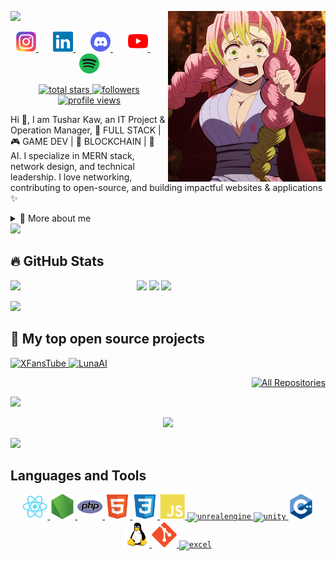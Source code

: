 <!-- Banner / Intro -->
<a href="https://tusharkaw.netlify.app/"><img src="https://cdna.artstation.com/p/assets/images/images/089/317/002/large/tushar-kaw-lunai.jpg?1750667175" width="48%" height="auto"/></a>
<img align="right" width="50%" src="img/mitsuri.gif"/>

<p align="center">
  <a href="https://www.instagram.com/tusharkaw">
    <img width="32px" alt="Instagram" title="Instagram" src="large/filled/instagram.svg"/>
  </a>
  &#8287;&#8287;&#8287;&#8287;&#8287;
  <a href="https://www.linkedin.com/in/tusharkaw/">
    <img width="32px" alt="LinkedIn" title="LinkedIn" src="large/filled/linkedin.svg"/>
  </a>
  &#8287;&#8287;&#8287;&#8287;&#8287;
  <a href="https://discord.gg/tusharkaw_08746">
    <img width="32px" alt="Discord" title="Discord" src="large/filled/discord.svg"/>
  </a>
  &#8287;&#8287;&#8287;&#8287;&#8287;
  <a href="https://www.youtube.com/channel/tusharkaw7098">
    <img width="32px" alt="YouTube" title="YouTube" src="large/filled/youtube.svg"/>
  </a>
  &#8287;&#8287;&#8287;&#8287;&#8287;
  <a href="https://open.spotify.com/user/tusharkaw">
    <img width="32px" alt="Spotify" title="Spotify" src="large/filled/spotify.svg"/>
  </a>
</p>

<p align="center">
  <a href="https://github.com/tusharkaw?tab=repositories&sort=stargazers">
    <img alt="total stars" title="Total stars on GitHub" src="https://custom-icon-badges.herokuapp.com/badge/dynamic/json?logo=star&host=formatted-dynamic-badges.herokuapp.com&formatter=metric&style=for-the-badge&color=55960c&labelColor=%23488207&label=stars&query=%24.stars&url=https%3A%2F%2Fapi.github-star-counter.workers.dev%2Fuser%2Ftusharkaw"/>
  </a>
  <a href="https://github.com/tusharkaw?tab=followers">
    <img alt="followers" title="Follow me on Github" src="https://custom-icon-badges.herokuapp.com/github/followers/tusharkaw?color=236ad3&labelColor=1155ba&style=for-the-badge&logo=person-add&label=Follow&logoColor=white"/>
  </a>
  <a href="https://github.com/tusharkaw">
    <img alt="profile views" title="Profile views" src="https://komarev.com/ghpvc/?username=tusharkaw&style=for-the-badge&color=orange"/>
  </a>
</p>

<p>
Hi 👋, I am Tushar Kaw, an IT Project & Operation Manager, 🚀 FULL STACK | 🎮 GAME DEV | 🔗 BLOCKCHAIN | 🤖 AI. I specialize in MERN stack, network design, and technical leadership. I love networking, contributing to open-source, and building impactful websites & applications ✨
</p>

<div>
<details>
  <summary>🧑 More about me</summary>

- 🔭 I’m currently on a journey to **build great websites & applications**
- 🌱 I’m learning **advanced cloud, AI, and full-stack architectures**
- 🤝 I’m looking for help with **open-source contributions & tech collaborations**
- 👨‍💻 All of my projects are available at [tusharkaw.netlify.app](https://tusharkaw.netlify.app/)
- 💬 Ask me about **full-stack development, project management, and internet systems**
- 📫 Reach me at **tusharkaw64@gmail.com**

</details>
</div>

<img src="https://user-images.githubusercontent.com/73097560/115834477-dbab4500-a447-11eb-908a-139a6edaec5c.gif">

## 🔥 GitHub Stats

<img align="left" width="40%" src="https://i.imgur.com/VxANS89.jpg"/>

<a href="https://github.com/tusharkaw"><img width="50%" src="https://github-readme-stats.vercel.app/api?username=tusharkaw&theme=radical&show_icons=true&count_private=true&hide_border=false" /></a>
<a href="https://github.com/tusharkaw"><img width="50%" src="http://github-readme-streak-stats.herokuapp.com/?user=tusharkaw&theme=radical&date_format=M%20j%5B%2C%20Y%5D&ring=ff3068&fire=ff3068&sideNums=ff3068" /></a>
<a href="https://github.com/tusharkaw"><img width="50%" src="https://github-readme-stats.vercel.app/api/top-langs/?username=tusharkaw&theme=radical&show_icons=true&include_all_commits=false&count_private=true&layout=compact" /></a>

<img src="https://user-images.githubusercontent.com/73097560/115834477-dbab4500-a447-11eb-908a-139a6edaec5c.gif">

## 📘 My top open source projects

<p align="left">
  <a href="https://github.com/TusharKaw/xfanstube">
    <img width="35%" src="https://denvercoder1-github-readme-stats.vercel.app/api/pin/?username=tusharkaw&repo=xfanstube&hide_border=true&bg_color=1F222E&title_color=F85D7F&icon_color=F8D866&theme=react" alt="XFansTube">
  </a>
  <a href="https://github.com/TusharKaw/luna-ai">
    <img width="35%" src="https://denvercoder1-github-readme-stats.vercel.app/api/pin/?username=tusharkaw&repo=luna-ai&hide_border=true&bg_color=1F222E&title_color=F85D7F&icon_color=F8D866&theme=react" alt="LunaAI">
  </a>
</p>

<p align="right">
  <a href="https://github.com/tusharkaw?tab=repositories&sort=stargazers">
    <img alt="All Repositories" title="All Repositories" src="https://custom-icon-badges.herokuapp.com/badge/-All%20Repos-2962FF?style=for-the-badge&logoColor=white&logo=repo"/>
  </a>
</p>

<img src="https://user-images.githubusercontent.com/73097560/115834477-dbab4500-a447-11eb-908a-139a6edaec5c.gif">

<p align="center">
  <img width=800 src="https://github-profile-trophy.vercel.app/?username=tusharkaw&margin-w=10&row=1&theme=gruvbox&no-bg=true"/>
</p>

<img src="https://user-images.githubusercontent.com/73097560/115834477-dbab4500-a447-11eb-908a-139a6edaec5c.gif">

## Languages and Tools
<p align="center">  
  <!-- React -->
  <a href="https://reactjs.org/" target="_blank"> 
    <code><img src="https://raw.githubusercontent.com/devicons/devicon/master/icons/react/react-original.svg" alt="react" width="40" height="40"/></code>  
  </a>  

  <!-- Node.js -->
  <a href="https://nodejs.org/" target="_blank"> 
    <code><img src="https://raw.githubusercontent.com/devicons/devicon/master/icons/nodejs/nodejs-original.svg" alt="nodejs" width="40" height="40"/></code>  
  </a>  

  <!-- PHP -->
  <a href="https://www.php.net/" target="_blank"> 
    <code><img src="https://raw.githubusercontent.com/devicons/devicon/master/icons/php/php-original.svg" alt="php" width="40" height="40"/></code>  
  </a>  

  <!-- HTML -->
  <a href="https://www.w3.org/html/" target="_blank"> 
    <code><img src="https://raw.githubusercontent.com/devicons/devicon/master/icons/html5/html5-original.svg" alt="html5" width="40" height="40"/></code>  
  </a>  

  <!-- CSS -->
  <a href="https://www.w3schools.com/css/" target="_blank"> 
    <code><img src="https://raw.githubusercontent.com/devicons/devicon/master/icons/css3/css3-original.svg" alt="css3" width="40" height="40"/></code>  
  </a>  

  <!-- Javascript -->
  <a href="https://developer.mozilla.org/en-US/docs/Web/JavaScript" target="_blank"> 
    <code><img src="https://raw.githubusercontent.com/devicons/devicon/master/icons/javascript/javascript-plain.svg" alt="javascript" width="40" height="40"/></code>  
  </a>  

  <!-- Unreal Engine -->
  <a href="https://unrealengine.com/" target="_blank"> 
    <code><img src="https://cdn.jsdelivr.net/gh/devicons/devicon/icons/unrealengine/unrealengine-original.svg" alt="unrealengine" width="40" height="40"/></code>  
  </a>  

  <!-- Unity -->
  <a href="https://unity.com/" target="_blank"> 
    <code><img src="https://cdn.jsdelivr.net/gh/devicons/devicon/icons/unity/unity-original.svg" alt="unity" width="40" height="40"/></code>  
  </a>  

  <!-- C++ -->
  <a href="https://www.w3schools.com/cpp/" target="_blank"> 
    <code><img src="https://raw.githubusercontent.com/devicons/devicon/master/icons/cplusplus/cplusplus-original.svg" alt="cplusplus" width="40" height="40"/></code>  
  </a>  

  <!-- Linux -->
  <a href="https://www.linux.org/" target="_blank"> 
    <code><img src="https://raw.githubusercontent.com/devicons/devicon/master/icons/linux/linux-original.svg" alt="linux" width="40" height="40"/></code>  
  </a>  

  <!-- Git -->
  <a href="https://git-scm.com/" target="_blank"> 
    <code><img src="https://raw.githubusercontent.com/devicons/devicon/master/icons/git/git-original.svg" alt="git" width="40" height="40"/></code>  
  </a>  

  <!-- Microsoft Excel (custom icon since not in Devicon) -->
  <a href="https://www.microsoft.com/en/microsoft-365/excel" target="_blank"> 
    <code><img src="https://cdn-icons-png.flaticon.com/512/732/732220.png" alt="excel" width="40" height="40"/></code>  
  </a>  
</p>


